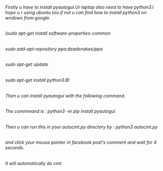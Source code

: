 ###### Firstly u have to install pyautogui.Ur laptop also need to have python3.I hope u r using ubuntu too.if not u can find how to install python3 on wndows from google.
###### (sudo apt-get install software-properties-common
###### sudo add-apt-repository ppa:deadsnakes/ppa
###### sudo apt-get update
###### sudo apt-get install python3.8)
###### Then u can install pyautogui with the following command.
###### The commmand is : python3 -m pip install pyautogui.
###### Then u can run this in your autocmt.py directory by : python3 autocmt.py
###### and click your mouse pointer in facebook post's comment and wait for 4 seconds.
###### It will automatically do cmt.